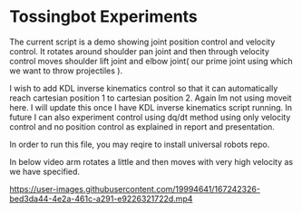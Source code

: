 # Tossingbot Experiments

The current script is a demo showing joint position control and velocity control. It rotates around shoulder pan joint and then through velocity control moves shoulder lift joint and elbow joint( our prime joint using which we want to throw projectiles ).

I wish to add KDL inverse kinematics control so that it can automatically reach cartesian position 1 to cartesian position 2. Again Im not using moveit here. I will update this once I have KDL inverse kinematics script running.
In future I can also experiment control using dq/dt method using only velocity control and no position control as explained in report and presentation.

In order to run this file, you may reqire to install universal robots repo.

In below video arm rotates a little and then moves with very high velocity as we have specified.

https://user-images.githubusercontent.com/19994641/167242326-bed3da44-4e2a-461c-a291-e9226321722d.mp4
